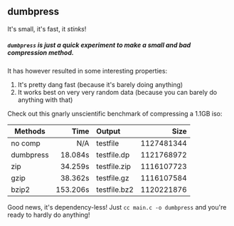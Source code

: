 
## dumbpress

It's small, it's fast, it _stinks_!

##### `dumbpress` is just a quick experiment to make a small and bad compression method. 

It has however resulted in some interesting properties:

1. It's pretty dang fast (because it's barely doing anything)
2. It works best on very very random data (because you can barely do anything with that)

Check out this gnarly unscientific benchmark of compressing a 1.1GB iso:


| Methods    | Time     |  Output      | Size       |
| ---------- | --------:| :----------- | ----------:|
| no comp    |      N/A | testfile     | 1127481344 |
| dumbpress  |  18.084s | testfile.dp  | 1121768972 |
| zip        |  34.259s | testfile.zip | 1116107723 |
| gzip       |  38.362s | testfile.gz  | 1116107584 |
| bzip2      | 153.206s | testfile.bz2 | 1120221876 |

Good news, it's dependency-less! Just `cc main.c -o dumbpress` and you're ready to hardly do anything!

